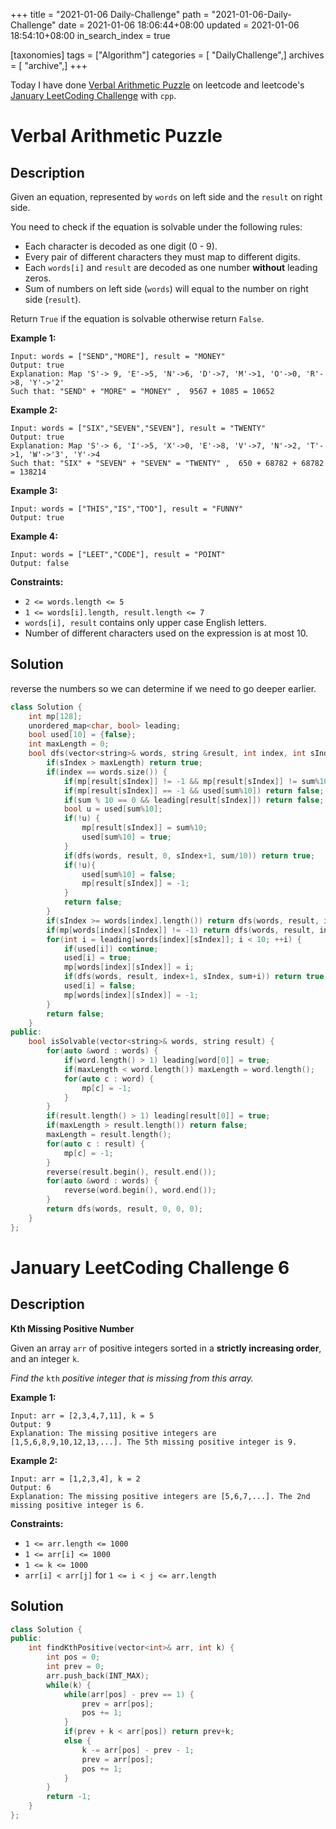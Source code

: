 +++
title = "2021-01-06 Daily-Challenge"
path = "2021-01-06-Daily-Challenge"
date = 2021-01-06 18:06:44+08:00
updated = 2021-01-06 18:54:10+08:00
in_search_index = true

[taxonomies]
tags = ["Algorithm"]
categories = [ "DailyChallenge",]
archives = [ "archive",]
+++

Today I have done [Verbal Arithmetic Puzzle](https://leetcode.com/problems/verbal-arithmetic-puzzle/) on leetcode and leetcode's [January LeetCoding Challenge](https://leetcode.com/explore/challenge/card/january-leetcoding-challenge-2021/579/week-1-january-1st-january-7th/3594/) with `cpp`.

<!-- more -->

# Verbal Arithmetic Puzzle

## Description

Given an equation, represented by `words` on left side and the `result` on right side.

You need to check if the equation is solvable under the following rules:

- Each character is decoded as one digit (0 - 9).
- Every pair of different characters they must map to different digits.
- Each `words[i]` and `result` are decoded as one number **without** leading zeros.
- Sum of numbers on left side (`words`) will equal to the number on right side (`result`). 

Return `True` if the equation is solvable otherwise return `False`.

**Example 1:**

```
Input: words = ["SEND","MORE"], result = "MONEY"
Output: true
Explanation: Map 'S'-> 9, 'E'->5, 'N'->6, 'D'->7, 'M'->1, 'O'->0, 'R'->8, 'Y'->'2'
Such that: "SEND" + "MORE" = "MONEY" ,  9567 + 1085 = 10652
```

**Example 2:**

```
Input: words = ["SIX","SEVEN","SEVEN"], result = "TWENTY"
Output: true
Explanation: Map 'S'-> 6, 'I'->5, 'X'->0, 'E'->8, 'V'->7, 'N'->2, 'T'->1, 'W'->'3', 'Y'->4
Such that: "SIX" + "SEVEN" + "SEVEN" = "TWENTY" ,  650 + 68782 + 68782 = 138214
```

**Example 3:**

```
Input: words = ["THIS","IS","TOO"], result = "FUNNY"
Output: true
```

**Example 4:**

```
Input: words = ["LEET","CODE"], result = "POINT"
Output: false
```

**Constraints:**

- `2 <= words.length <= 5`
- `1 <= words[i].length, result.length <= 7`
- `words[i], result` contains only upper case English letters.
- Number of different characters used on the expression is at most 10.

## Solution

reverse the numbers so we can determine if we need to go deeper earlier.

``` cpp
class Solution {
    int mp[128];
    unordered_map<char, bool> leading;
    bool used[10] = {false};
    int maxLength = 0;
    bool dfs(vector<string>& words, string &result, int index, int sIndex, int sum) {
        if(sIndex > maxLength) return true;
        if(index == words.size()) {
            if(mp[result[sIndex]] != -1 && mp[result[sIndex]] != sum%10) return false;
            if(mp[result[sIndex]] == -1 && used[sum%10]) return false;
            if(sum % 10 == 0 && leading[result[sIndex]]) return false;
            bool u = used[sum%10];
            if(!u) {
                mp[result[sIndex]] = sum%10;
                used[sum%10] = true;
            }
            if(dfs(words, result, 0, sIndex+1, sum/10)) return true;
            if(!u){
                used[sum%10] = false;
                mp[result[sIndex]] = -1;
            }
            return false;
        }
        if(sIndex >= words[index].length()) return dfs(words, result, index+1, sIndex, sum);
        if(mp[words[index][sIndex]] != -1) return dfs(words, result, index+1, sIndex, sum+mp[words[index][sIndex]]);
        for(int i = leading[words[index][sIndex]]; i < 10; ++i) {
            if(used[i]) continue;
            used[i] = true;
            mp[words[index][sIndex]] = i;
            if(dfs(words, result, index+1, sIndex, sum+i)) return true;
            used[i] = false;
            mp[words[index][sIndex]] = -1;
        }
        return false;
    }
public:
    bool isSolvable(vector<string>& words, string result) {
        for(auto &word : words) {
            if(word.length() > 1) leading[word[0]] = true;
            if(maxLength < word.length()) maxLength = word.length();
            for(auto c : word) {
                mp[c] = -1;
            }
        }
        if(result.length() > 1) leading[result[0]] = true;
        if(maxLength > result.length()) return false;
        maxLength = result.length();
        for(auto c : result) {
            mp[c] = -1;
        }
        reverse(result.begin(), result.end());
        for(auto &word : words) {
            reverse(word.begin(), word.end());
        }
        return dfs(words, result, 0, 0, 0);
    }
};
```

# January LeetCoding Challenge 6

## Description

**Kth Missing Positive Number**

Given an array `arr` of positive integers sorted in a **strictly increasing order**, and an integer `k`.

*Find the* `kth` *positive integer that is missing from this array.*

**Example 1:**

```
Input: arr = [2,3,4,7,11], k = 5
Output: 9
Explanation: The missing positive integers are [1,5,6,8,9,10,12,13,...]. The 5th missing positive integer is 9.
```

**Example 2:**

```
Input: arr = [1,2,3,4], k = 2
Output: 6
Explanation: The missing positive integers are [5,6,7,...]. The 2nd missing positive integer is 6.
```

**Constraints:**

- `1 <= arr.length <= 1000`
- `1 <= arr[i] <= 1000`
- `1 <= k <= 1000`
- `arr[i] < arr[j]` for `1 <= i < j <= arr.length`

## Solution

``` cpp
class Solution {
public:
    int findKthPositive(vector<int>& arr, int k) {
        int pos = 0;
        int prev = 0;
        arr.push_back(INT_MAX);
        while(k) {
            while(arr[pos] - prev == 1) {
                prev = arr[pos];
                pos += 1;
            }
            if(prev + k < arr[pos]) return prev+k;
            else {
                k -= arr[pos] - prev - 1;
                prev = arr[pos];
                pos += 1;
            }
        }
        return -1;
    }
};
```